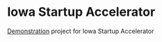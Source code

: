 Iowa Startup Accelerator
=======

[Demonstration](demonstraton.md) project for Iowa Startup Accelerator
